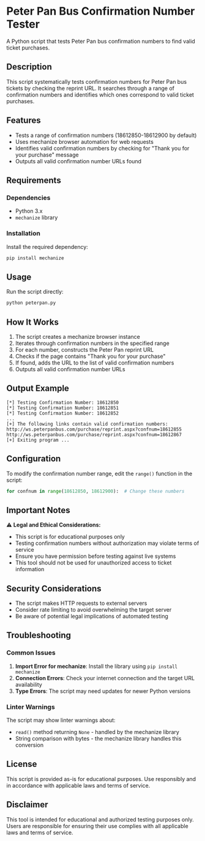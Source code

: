 # Peter Pan Bus Confirmation Number Tester

A Python script that tests Peter Pan bus confirmation numbers to find valid ticket purchases.

## Description

This script systematically tests confirmation numbers for Peter Pan bus tickets by checking the reprint URL. It searches through a range of confirmation numbers and identifies which ones correspond to valid ticket purchases.

## Features

- Tests a range of confirmation numbers (18612850-18612900 by default)
- Uses mechanize browser automation for web requests
- Identifies valid confirmation numbers by checking for "Thank you for your purchase" message
- Outputs all valid confirmation number URLs found

## Requirements

### Dependencies
- Python 3.x
- `mechanize` library

### Installation

Install the required dependency:

```bash
pip install mechanize
```

## Usage

Run the script directly:

```bash
python peterpan.py
```

## How It Works

1. The script creates a mechanize browser instance
2. Iterates through confirmation numbers in the specified range
3. For each number, constructs the Peter Pan reprint URL
4. Checks if the page contains "Thank you for your purchase"
5. If found, adds the URL to the list of valid confirmation numbers
6. Outputs all valid confirmation number URLs

## Output Example

```
[*] Testing Confirmation Number: 18612850
[*] Testing Confirmation Number: 18612851
[*] Testing Confirmation Number: 18612852
...
[+] The following links contain valid confirmation numbers:
http://ws.peterpanbus.com/purchase/reprint.aspx?confnum=18612855
http://ws.peterpanbus.com/purchase/reprint.aspx?confnum=18612867
[+] Exiting program ...
```

## Configuration

To modify the confirmation number range, edit the `range()` function in the script:

```python
for confnum in range(18612850, 18612900):  # Change these numbers
```

## Important Notes

⚠️ **Legal and Ethical Considerations:**
- This script is for educational purposes only
- Testing confirmation numbers without authorization may violate terms of service
- Ensure you have permission before testing against live systems
- This tool should not be used for unauthorized access to ticket information

## Security Considerations

- The script makes HTTP requests to external servers
- Consider rate limiting to avoid overwhelming the target server
- Be aware of potential legal implications of automated testing

## Troubleshooting

### Common Issues

1. **Import Error for mechanize**: Install the library using `pip install mechanize`
2. **Connection Errors**: Check your internet connection and the target URL availability
3. **Type Errors**: The script may need updates for newer Python versions

### Linter Warnings

The script may show linter warnings about:
- `read()` method returning `None` - handled by the mechanize library
- String comparison with bytes - the mechanize library handles this conversion

## License

This script is provided as-is for educational purposes. Use responsibly and in accordance with applicable laws and terms of service.

## Disclaimer

This tool is intended for educational and authorized testing purposes only. Users are responsible for ensuring their use complies with all applicable laws and terms of service. 